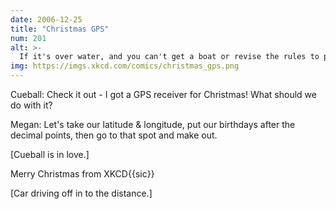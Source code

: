 ```yaml
---
date: 2006-12-25
title: "Christmas GPS"
num: 201
alt: >-
  If it's over water, and you can't get a boat or revise the rules to preserve the makeout, there is no helping you.
img: https://imgs.xkcd.com/comics/christmas_gps.png
---
```

Cueball: Check it out - I got a GPS receiver for Christmas! What should we do with it?

Megan: Let's take our latitude & longitude, put our birthdays after the decimal points, then go to that spot and make out.

[Cueball is in love.]

Merry Christmas from XKCD{{sic}}

[Car driving off in to the distance.]